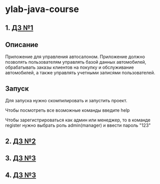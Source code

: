 # ylab-java-course

## 1. [ДЗ №1](https://github.com/dariayo/ylab-java-course/pull/1)

## Описание
Приложение для управления автосалоном. Приложение должно позволять пользователям управлять базой данных автомобилей, обрабатывать заказы клиентов на покупку и обслуживание автомобилей, а также управлять учетными записями пользователей.

## Запуск
Для запуска нужно скомпилировать и запустить проект. 

Чтобы посмотреть все возможные команды введите help

Чтобы зарегистрироваться как админ или менеджер, то в команде register нужно выбрать роль admin(manager) и ввести пароль "123"

## 2. [ДЗ №2](https://github.com/dariayo/ylab-java-course/pull/2)

## 3. [ДЗ №3](https://github.com/dariayo/ylab-java-course/pull/3)

## 4. [ДЗ №3](https://github.com/dariayo/ylab-java-course/pull/4)
